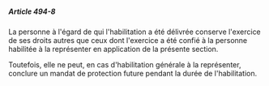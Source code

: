 ##### Article 494-8

La personne à l'égard de qui l'habilitation a été délivrée conserve l'exercice de ses droits autres que ceux dont l'exercice a été confié à la personne habilitée à la représenter en application de la présente section.

Toutefois, elle ne peut, en cas d'habilitation générale à la représenter, conclure un mandat de protection future pendant la durée de l'habilitation.


